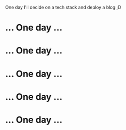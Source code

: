 One day I'll decide on a tech stack and deploy a blog ;D

# ... One day ...
# ... One day ...
# ... One day ...
# ... One day ...
# ... One day ...
